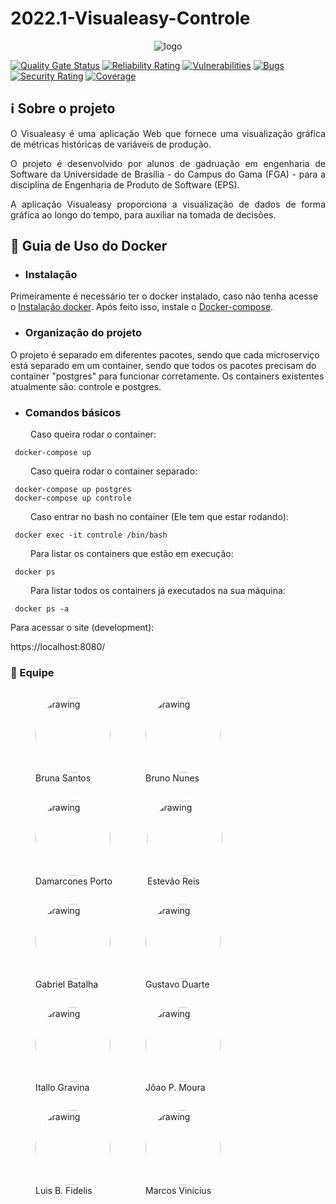 # 2022.1-Visualeasy-Controle


<p align="center">
  <img src="https://i.imgur.com/imVZeBV.jpeg" alt="logo" />
</p>

[![Quality Gate Status](https://sonarcloud.io/api/project_badges/measure?project=fga-eps-mds_2022-1-Visualeasy&metric=alert_status)](https://sonarcloud.io/summary/new_code?id=fga-eps-mds_2022-1-Visualeasy)
[![Reliability Rating](https://sonarcloud.io/api/project_badges/measure?project=fga-eps-mds_2022-1-Visualeasy&metric=reliability_rating)](https://sonarcloud.io/summary/new_code?id=fga-eps-mds_2022-1-Visualeasy)
[![Vulnerabilities](https://sonarcloud.io/api/project_badges/measure?project=fga-eps-mds_2022-1-Visualeasy&metric=vulnerabilities)](https://sonarcloud.io/summary/new_code?id=fga-eps-mds_2022-1-Visualeasy)
[![Bugs](https://sonarcloud.io/api/project_badges/measure?project=fga-eps-mds_2022-1-Visualeasy&metric=bugs)](https://sonarcloud.io/summary/new_code?id=fga-eps-mds_2022-1-Visualeasy)
[![Security Rating](https://sonarcloud.io/api/project_badges/measure?project=fga-eps-mds_2022-1-Visualeasy&metric=security_rating)](https://sonarcloud.io/summary/new_code?id=fga-eps-mds_2022-1-Visualeasy)
[![Coverage](https://sonarcloud.io/api/project_badges/measure?project=fga-eps-mds_2022-1-Visualeasy&metric=coverage)](https://sonarcloud.io/summary/new_code?id=fga-eps-mds_2022-1-Visualeasy)



## ℹ️ Sobre o projeto
<p align="justify">O Visualeasy é uma aplicação Web que fornece uma visualização gráfica de métricas históricas de variáveis de produção.</p>
<p align="justify">O projeto é desenvolvido por alunos de gadruação em engenharia de Software da Universidade de Brasília - do Campus do Gama (FGA) - para a disciplina de Engenharia de Produto de Software (EPS).</p>
<p align="justify">A aplicação Visualeasy proporciona a visualização de dados de forma gráfica ao longo do tempo, para auxiliar na tomada de decisões.</p>

## 🐳 Guia de Uso do Docker

* ### Instalação
Primeiramente é necessário ter o docker instalado, caso não tenha acesse o [Instalação docker](https://docs.docker.com/engine/installation/linux/docker-ce/). Após feito isso, instale o [Docker-compose](https://docs.docker.com/compose/install/).

* ### Organização do projeto
O projeto é separado em diferentes pacotes, sendo que cada microserviço está separado em um container, sendo que todos os pacotes precisam do container "postgres" para funcionar corretamente. Os containers existentes atualmente são: controle e postgres.

* ### Comandos básicos 

 &emsp;&emsp; Caso queira rodar o container:

 ```terminal
  docker-compose up 
 ```

  &emsp;&emsp; Caso queira rodar o container separado:

 ```terminal
  docker-compose up postgres
  docker-compose up controle 
 ```

&emsp;&emsp; Caso entrar no bash no container (Ele tem que estar rodando):

 ```terminal
  docker exec -it controle /bin/bash
 ```

 &emsp;&emsp; Para listar os containers que estão em execução:
 
 ```terminal
  docker ps
 ```
 &emsp;&emsp; Para listar todos os containers já executados na sua máquina:
 
 ```terminal
  docker ps -a
 ```



 Para acessar o site (development):
 
https://localhost:8080/



### 👤 Equipe

<figure style="float:left;margin-right:16px;">
  <a href="https://github.com/brunaalmeidasantos" target="_blank" style="text-decoration: none">
    <img src="https://avatars.githubusercontent.com/brunaalmeidasantos" alt="drawing" style="width:120px;border-radius: 50%;"/>
  </a>
  <figcaption>Bruna Santos</figcaption>
</figure>


<figure style="float:left;margin-right:16px;">
  <a href="https://github.com/brunocmo" target="_blank" style="text-decoration: none">
    <img src="https://avatars.githubusercontent.com/brunocmo" alt="drawing" style="width:120px;border-radius: 50%;"/>
  </a>
  <figcaption>Bruno Nunes</figcaption>
</figure>


<figure style="float:left;margin-right:16px;">
  <a href="https://github.com/damarcones" target="_blank" style="text-decoration: none">
    <img src="https://avatars.githubusercontent.com/damarcones" alt="drawing" style="width:120px;border-radius: 50%;"/>
  </a>
  <figcaption>Damarcones Porto</figcaption>
</figure>


<figure style="float:left;margin-right:16px;">
  <a href="https://github.com/estevaoreis25" target="_blank" style="text-decoration: none">
    <img src="https://avatars.githubusercontent.com/u/30116525?v=4" alt="drawing" style="width:120px;border-radius: 50%;"/>
  </a>
  <figcaption>Estevão Reis</figcaption>
</figure>


<figure style="float:left;margin-right:16px;">
  <a href="https://github.com/Gabriel-Azevedo-Batalha" target="_blank" style="text-decoration: none">
    <img src="https://avatars.githubusercontent.com/Gabriel-Azevedo-Batalha" alt="drawing" style="width:120px;border-radius: 50%;"/>
  </a>
  <figcaption>Gabriel Batalha</figcaption>
</figure>

<figure style="float:left;margin-right:16px;">
  <a href="https://github.com/gustavoduartemoreira" target="_blank" style="text-decoration: none">
    <img src="https://avatars.githubusercontent.com/u/32913216?v=4" alt="drawing" style="width:120px;border-radius: 50%;"/>
  </a>
  <figcaption>Gustavo Duarte</figcaption>
</figure>


<figure style="float:left;margin-right:16px;">
  <a href="https://github.com/itallogravina" target="_blank" style="text-decoration: none">
    <img src="https://avatars.githubusercontent.com/itallogravina" alt="drawing" style="width:120px;border-radius: 50%;"/>
  </a>
  <figcaption>Itallo Gravina</figcaption>
</figure>


<figure style="float:left;margin-right:16px;">
  <a href="https://github.com/Joao-Pedro-Moura" target="_blank" style="text-decoration: none">
    <img src="https://avatars.githubusercontent.com/Joao-Pedro-Moura" alt="drawing" style="width:120px;border-radius: 50%;"/>
  </a>
  <figcaption>Jõao P. Moura</figcaption>
</figure>


<figure style="float:left;margin-right:16px;">
  <a href="https://github.com/lbrunofidelis" target="_blank" style="text-decoration: none">
    <img src="https://avatars.githubusercontent.com/lbrunofidelis" alt="drawing" style="width:120px;border-radius: 50%;"/>
  </a>
  <figcaption>Luis B. Fidelis</figcaption>
</figure>
<figure style="float:left;margin-right:16px;">
  <a href="https://github.com/marcos-mv" target="_blank" style="text-decoration: none">
    <img src="https://avatars.githubusercontent.com/marcos-mv" alt="drawing" style="width:120px;border-radius: 50%;"/>
  </a>
  <figcaption>Marcos Vinícius</figcaption>
</figure>


